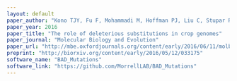 ```yaml
---
layout: default
paper_author: "Kono TJY, Fu F, Mohammadi M, Hoffman PJ, Liu C, Stupar RM, Smith KP, Tiffin P, Fay JC, Morrell PL"
paper_year: 2016
paper_title: "The role of deleterious substitutions in crop genomes"
paper_journal: "Molecular Biology and Evolution"
paper_url: "http://mbe.oxfordjournals.org/content/early/2016/06/11/molbev.msw102"
preprint: "http://biorxiv.org/content/early/2016/05/12/033175"
software_name: "BAD_Mutations"
software_link: "https://github.com/MorrellLAB/BAD_Mutations"
---
```

